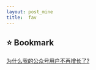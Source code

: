 ```yaml
---
layout: post_mine
title:  fav
---
```


## :star: Bookmark

[为什么我的公众号用户不再增长了?](http://mp.weixin.qq.com/s?__biz=MjM5ODIyMTE0MA==&mid=402612278&idx=1&sn=8c99012dcb21ae59ff481e2d5df09c1d&scene=0#wechat_redirect)

